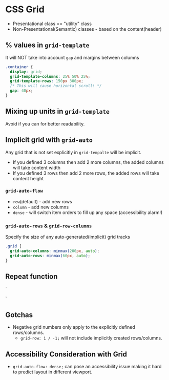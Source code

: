 # CSS Grid

- Presentational class == "utility" class
- Non-Presentational(Semantic) classes - based on the content(header)

## % values in `grid-template`

It will NOT take into account `gap` and margins between columns

```css
.container {
  display: grid;
  grid-template-columns: 25% 50% 25%;
  grid-template-rows: 150px 300px;
  /* This will cause horizontal scroll! */
  gap: 40px;
}
```

## Mixing up units in `grid-template`

Avoid if you can for better readability.

## Implicit grid with `grid-auto`

Any grid that is not set explicitly in `grid-tempalte` will be implicit.

- If you defined 3 columns then add 2 more columns, the added columns will take content width
- If you defined 3 rows then add 2 more rows, the added rows will take content height

### `grid-auto-flow`

- `row`(default) - add new rows
- `column` - add new columns
- `dense` - will switch item orders to fill up any space (accessibility alarm!)

### `grid-auto-rows` & `grid-row-columns`

Specify the size of any auto-generated(implicit) grid tracks

```css
.grid {
  grid-auto-columns: minmax(200px, auto);
  grid-auto-rows: minmax(60px, auto);
}
```

## Repeat function

`

`

## Gotchas

- Negative grid numbers only apply to the explicitly defined rows/columns.
  - `grid-row: 1 / -1;` will not include implicitly created rows/columns.

## Accessibility Consideration with Grid

- `grid-auto-flow: dense;` can pose an accessibility issue making it hard to predict layout in different viewport.
